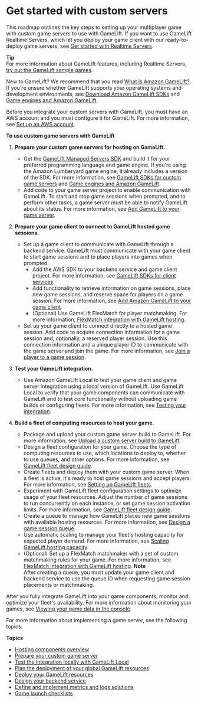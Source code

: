 # Get started with custom servers<a name="gamelift-integration"></a>

This roadmap outlines the key steps to setting up your multiplayer game with custom game servers to use with GameLift\. If you want to use GameLift Realtime Servers, which let you deploy your game client with our ready\-to\-deploy game servers, see [Get started with Realtime Servers](realtime-plan.md)\.

**Tip**  
For more information about GameLift features, including Realtime Servers, [try out the GameLift sample games](gamelift-explore.md)\.

New to GameLift? We recommend that you read [What is Amazon GameLift?](gamelift-intro.md)\. If you're unsure whether GameLift supports your operating systems and development environments, see [Download Amazon GameLift SDKs](gamelift-supported.md) and [Game engines and Amazon GameLift](integration-engines.md)\.

Before you integrate your custom servers with GameLift, you must have an AWS account and you must configure it for GameLift\. For more information, see [Set up an AWS account](setting-up-aws-login.md)\.

**To use custom game servers with GameLift**

1. **Prepare your custom game servers for hosting on GameLift\.**
   + Get the [GameLift Managed Servers SDK](http://aws.amazon.com/gamelift/getting-started/) and build it for your preferred programming language and game engine\. If you're using the Amazon Lumberyard game engine, it already includes a version of the SDK\. For more information, see [GameLift SDKs for custom game servers](gamelift-supported.md#gamelift-supported-servers) and [Game engines and Amazon GameLift](integration-engines.md)\.
   + Add code to your game server project to enable communication with GameLift\. To start and stop game sessions when prompted, and to perform other tasks, a game server must be able to notify GameLift about its status\. For more information, see [Add GameLift to your game server](gamelift-sdk-server-api.md)\.

1. **Prepare your game client to connect to GameLift hosted game sessions\.**
   + Set up a game client to communicate with GameLift through a backend service\. GameLift must communicate with your game client to start game sessions and to place players into games when prompted\.
     + Add the AWS SDK to your backend service and game client project\. For more information, see [GameLift SDKs for client services](gamelift-supported.md#gamelift-supported-clients)\.
     + Add functionality to retrieve information on game sessions, place new game sessions, and reserve space for players on a game session\. For more information, see [Add Amazon GameLift to your game client](gamelift-sdk-client-api.md)\.
     + \(Optional\) Use GameLift FlexMatch for player matchmaking\. For more information, [FlexMatch integration with GameLift hosting](https://docs.aws.amazon.com/gamelift/latest/flexmatchguide/match-tasks.html)\.
   + Set up your game client to connect directly to a hosted game session\. Add code to acquire connection information for a game session and, optionally, a reserved player session\. Use this connection information and a unique player ID to communicate with the game server and join the game\. For more information, see [Join a player to a game session](gamelift-sdk-client-api.md#gamelift-sdk-client-api-join)\.

1. **Test your GameLift integration\.**
   + Use Amazon GameLift Local to test your game client and game server integration using a local version of GameLift\. Use GameLift Local to verify that your game components can communicate with GameLift and to test core functionality without uploading game builds or configuring fleets\. For more information, see [Testing your integration](integration-testing-local.md)\.

1. **Build a fleet of computing resources to host your game\.**
   + Package and upload your custom game server build to GameLift\. For more information, see [Upload a custom server build to GameLift](gamelift-build-cli-uploading.md)\.
   + Design a fleet configuration for your game\. Choose the type of computing resources to use, which locations to deploy to, whether to use queues, and other options\. For more information, see [GameLift fleet design guide](fleets-design.md)\.
   + Create fleets and deploy them with your custom game server\. When a fleet is active, it's ready to host game sessions and accept players\. For more information, see [Setting up GameLift fleets](fleets-intro.md)\.
   + Experiment with GameLift fleet configuration settings to optimize usage of your fleet resources\. Adjust the number of game sessions to run concurrently on each instance, or set game session activation limits\. For more information, see [GameLift fleet design guide](fleets-design.md)\.
   + Create a queue to manage how GameLift places new game sessions with available hosting resources\. For more information, see [Design a game session queue](queues-design.md)\.
   + Use automatic scaling to manage your fleet's hosting capacity for expected player demand\. For more information, see [Scaling GameLift hosting capacity](fleets-manage-capacity.md)\.
   + \(Optional\) Set up a FlexMatch matchmaker with a set of custom matchmaking rules for your game\. For more information, see [FlexMatch integration with GameLift hosting](https://docs.aws.amazon.com/gamelift/latest/flexmatchguide/match-tasks.html)\.
**Note**  
After creating a queue, you must update your game client and backend service to use the queue ID when requesting game session placements or matchmaking\.

After you fully integrate GameLift into your game components, monitor and optimize your fleet's availability\. For more information about monitoring your games, see [Viewing your game data in the console](gamelift-console-intro.md)\.

For more information about implementing a game server, see the following topics:

**Topics**
+ [Hosting components overview](gamelift_quickstart_customservers_overview.md)
+ [Prepare your custom game server](gamelift_quickstart_customservers_prepgameserver.md)
+ [Test the integration locally with GameLift Local](gamelift_quickstart_customservers_test.md)
+ [Plan the deployment of your global GameLift resources](gamelift_quickstart_customservers_plan.md)
+ [Deploy your GameLift resources](gamelift_quickstart_customservers_deploy.md)
+ [Design your backend service](gamelift_quickstart_customservers_designbackend.md)
+ [Define and implement metrics and logs solutions](gamelift_quickstart_customservers_metrics.md)
+ [Game launch checklists](gamelift_quickstart_customservers_checklist.md)